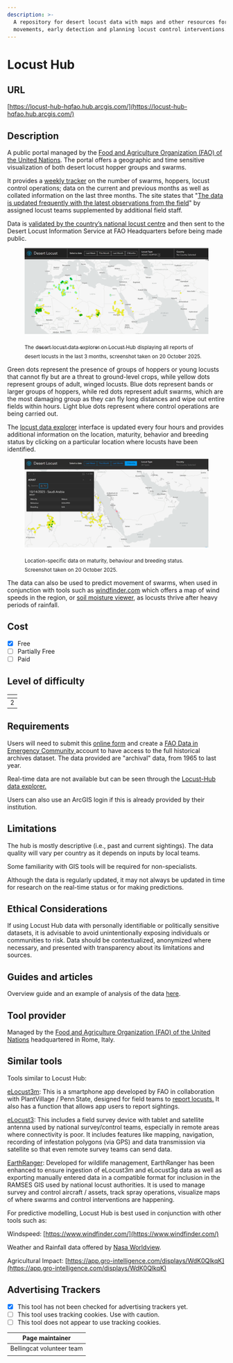 ```yaml
---
description: >-
  A repository for desert locust data with maps and other resources for tracking
  movements, early detection and planning locust control interventions.
---
```


# Locust Hub

## URL

[https://locust-hub-hqfao.hub.arcgis.com/](https://locust-hub-hqfao.hub.arcgis.com/)

## Description

A public portal managed by the [Food and Agriculture Organization (FAO) of the United Nations](https://www.fao.org/home/en). The portal offers a geographic and time sensitive visualization of both desert locust hopper groups and swarms.&#x20;

It provides a [weekly tracker](https://www.arcgis.com/apps/dashboards/d8df827fc77340b29740e7b151de1674) on the number of swarms, hoppers, locust control operations; data on the current and previous months as well as collated information on the last three months. The site states that "[The data is updated frequently with the latest observations from the field](https://locust-hub-hqfao.hub.arcgis.com/)" by assigned locust teams supplemented by additional field staff.&#x20;

Data is [validated by the country’s national locust centre](https://www.fao.org/locusts/faqs/en/?utm_source=chatgpt.com) and then sent to the Desert Locust Information Service at FAO Headquarters before being made public.

<figure><img src=".gitbook/assets/Screenshot 2025-10-20 084108.png" alt=""><figcaption><p><sub>The</sub> <a href="https://www.arcgis.com/apps/dashboards/d8df827fc77340b29740e7b151de1674"><sub>desert locust data explorer on Locust Hub</sub></a> <sub>displaying all reports of desert locusts in the last 3 months, screenshot taken on 20 October 2025.</sub></p></figcaption></figure>

Green dots represent the presence of groups of hoppers or young locusts that cannot fly but are a threat to ground-level crops, while yellow dots represent groups of adult, winged locusts. Blue dots represent bands or larger groups of hoppers, while red dots represent adult swarms, which are the most damaging group as they can fly long distances and wipe out entire fields within hours. Light blue dots represent where control operations are being carried out.

The [locust data explorer](https://www.arcgis.com/apps/dashboards/d8df827fc77340b29740e7b151de1674/) interface is updated every four hours and provides additional information on the location, maturity, behavior and breeding status by clicking on a particular location where locusts have been identified.

<figure><img src=".gitbook/assets/Screenshot 2025-10-20 161310.png" alt=""><figcaption><p><sub>Location-specific data on maturity, behaviour and breeding status. Screenshot taken on 20 October 2025.</sub></p></figcaption></figure>

The data can also be used to predict movement of swarms, when used in conjunction with tools such as  [windfinder.com](https://www.windfinder.com/) which offers a map of wind speeds in the region, or [soil moisture viewer](https://locust-hub-hqfao.hub.arcgis.com/pages/lobelia-viewer), as locusts thrive after heavy periods of rainfall.

## Cost

* [x] Free
* [ ] Partially Free
* [ ] Paid

## Level of difficulty

<table><thead><tr><th data-type="rating" data-max="5"></th></tr></thead><tbody><tr><td>2</td></tr></tbody></table>

## Requirements

Users will need to submit this [online form](https://docs.google.com/forms/d/e/1FAIpQLSeagLDm9KkPYVe2fiJ7mmU0Zs6f98lIBAXRGqgrjMEPhOPxAg/viewform) and create a [FAO Data in Emergency Community ](https://hqfao.maps.arcgis.com/sharing/oauth2/signup?oauth_state=ag8BfOHP4NbKhIToav6RUSQ..q9CeqT6GCT0imEsisBKnMyLVmTGYfuLyuYZmbENjAHBMLovUvi2_OWGPRABHAYoX2S5z30r508VMWI0l24Y40WCx45QNS99pqbIHLbD09XVEIKrngTOZFuMK-Dv1SbYzkGQwWf3TNB-yIIPrXPkBzVC1fPfTjtrGJJyIjHLjfbFxd3vpF6MAoBhNVFeLKr_0WGzcWEcjRSX1rYJlit19McM79mmF5RWYeOayhW-hbCeGacufop8fICiadjCiQU13bbWNLLMSgG-EQ89Fbk6LkPJem4du0Irk9jSYdcDPZDSTaFOjcaRB0fmFXGl_Rgrytnv70ZnJOOZPKfoxXHoHX3Au3mMxBZtLCpaYzjKgKFfBn29RFZRDMq89R5YW2IVpDa1nUvCAF9wKbv-cBpqkfm9i0fUFXYAqQZ0.)account to have access to the full historical archives dataset. The data provided are "archival" data, from 1965 to last year.&#x20;

Real-time data are not available but can be seen through the [Locust-Hub data explorer.](https://locust-hub-hqfao.hub.arcgis.com/)

Users can also use an ArcGIS login if this is already provided by their institution.

## Limitations

The hub is mostly descriptive (i.e., past and current sightings). The data quality will vary per country as it depends on inputs by local teams.&#x20;

Some familiarity with GIS tools will be required for non-specialists.&#x20;

Although the data is regularly updated, it may not always be updated in time for research on the real-time status or for making predictions.

## Ethical Considerations

If using Locust Hub data with personally identifiable or politically sensitive datasets, it is advisable to avoid unintentionally exposing individuals or communities to risk. Data should be contextualized, anonymized where necessary, and presented with transparency about its limitations and sources.

## Guides and articles

Overview guide and an example of analysis of the data [here](https://www.bellingcat.com/resources/how-tos/2020/06/23/how-to-track-desert-locust-swarms/).

## Tool provider

Managed by the [Food and Agriculture Organization (FAO) of the United Nations](https://www.fao.org/home/en) headquartered in Rome, Italy.

## Similar tools

Tools similar to Locust Hub:

[eLocust3m](https://apps.apple.com/th/app/fao-elocust3m/id1673483386): This is a smartphone app developed by FAO in collaboration with PlantVillage / Penn State, designed for field teams to [report locusts.](https://www.youtube.com/watch?v=UJvnOLXFdow) It also has a function that allows app users to report sightings.

[eLocust3](https://www.fao.org/locust-watch/activities/dlis-home): This includes a field survey device with tablet and satellite antenna used by national survey/control teams, especially in remote areas where connectivity is poor. It includes features like mapping, navigation, recording of infestation polygons (via GPS) and data transmission via satellite so that even remote survey teams can send data.

[EarthRanger](https://www.earthranger.com/success-stories/fao): Developed for wildlife management, EarthRanger has been enhanced to ensure ingestion of eLocust3m and eLocust3g data as well as exporting manually entered data in a compatible format for inclusion in the RAMSES GIS used by national locust authorities. It is used to manage survey and control aircraft / assets, track spray operations, visualize maps of where swarms and control interventions are happening.

For predictive modelling, Locust Hub is best used in conjunction with other tools such as:

Windspeed: [https://www.windfinder.com/](https://www.windfinder.com/)

Weather and Rainfall data offered by [Nasa Worldview](https://bellingcat.gitbook.io/toolkit/more/all-tools/nasa-worldview).

Agricultural Impact: [https://app.gro-intelligence.com/displays/WdK0QlkqK](https://app.gro-intelligence.com/displays/WdK0QlkqK)

## Advertising Trackers

* [x] This tool has not been checked for advertising trackers yet.
* [ ] This tool uses tracking cookies. Use with caution.
* [ ] This tool does not appear to use tracking cookies.

| Page maintainer           |
| ------------------------- |
| Bellingcat volunteer team |
|                           |
